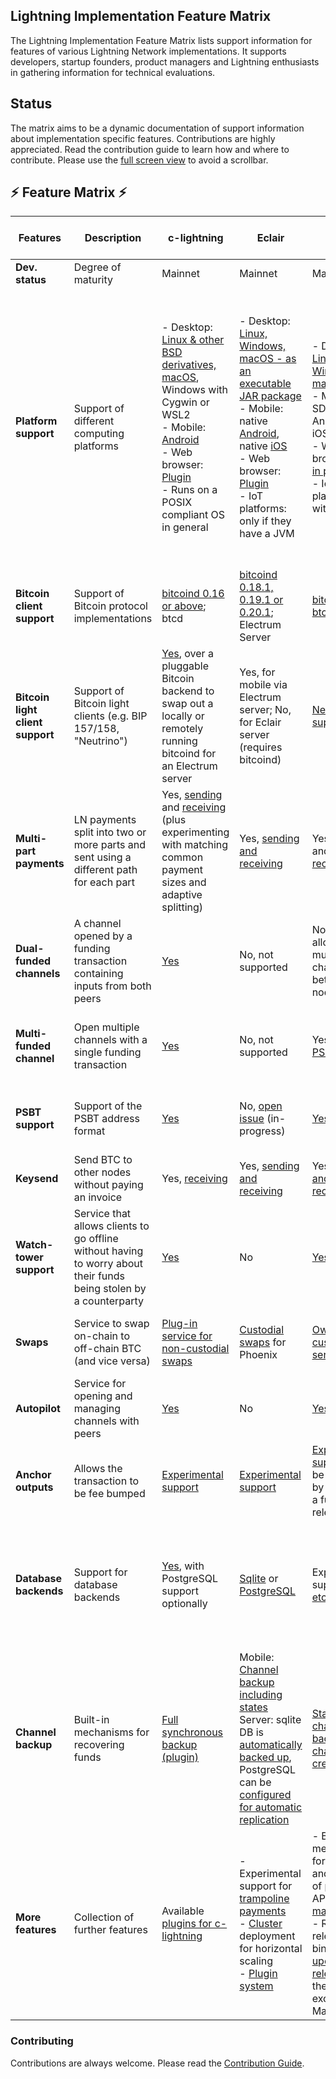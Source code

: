 ## Lightning Implementation Feature Matrix ##
The Lightning Implementation Feature Matrix lists support information for features of various Lightning Network implementations. It supports developers, startup founders, product managers and Lightning enthusiasts in gathering information for technical evaluations. 

## Status ##
The matrix aims to be a dynamic documentation of support information about implementation specific features. Contributions are highly appreciated. Read the contribution guide to learn how and where to contribute. Please use the [full screen view](https://github.com/FulgurVentures/Lightning-Implementation-Features/blob/main/README.md) to avoid a scrollbar. 

## :zap: Feature Matrix :zap: ##

| Features                                    | Description                                                                            | c-lightning                                                                                                                                     | Eclair                                                                                                                                                                                                                                                                                                                                                  | lnd                                                                                                                                                  | Rust-<br/>Lightning/<br/> LDK                                                                                                                                                                                                                      | Electrum                                                                                                                                                                  | LNP Node                                                                    |
|---------------------------------------------|----------------------------------------------------------------------------------------|-------------------------------------------------------------------------------------------------------------------------------------------------|---------------------------------------------------------------------------------------------------------------------------------------------------------------------------------------------------------------------------------------------------------------------------------------------------------------------------------------------------------|------------------------------------------------------------------------------------------------------------------------------------------------------|------------------------------------------------------------------------------------------------------------------------------------------------------------------------------------------------------------------------------------------|---------------------------------------------------------------------------------------------------------------------------------------------------------------------------|-----------------------------------------------------------------------------|
| **Dev.<br/> status**                        | Degree of maturity                                                                     | Mainnet                                                                                                                                         | Mainnet                                                                                                                                                                                                                                                                                                                                                 | Mainnet                                                                                                                                              | Testnet                                                                                                                                                                                                                                  | Mainnet (beta)                                                                                                                                                            | [Testnet](https://github.com/LNP-BP/lnp-node/tree/master/doc/demo-alpha.4)  | 
| **Platform<br/> support**                   | Support of different computing platforms                                               | - Desktop: [Linux & other BSD derivatives, macOS](https://github.com/ElementsProject/lightning), Windows with Cygwin or WSL2<br/>- Mobile: [Android](https://github.com/ElementsProject/lightning/blob/master/doc/INSTALL.md#to-cross-compile-for-android)<br/>- Web browser: [Plugin](https://github.com/fiatjaf/kwh/)<br/>- Runs on a POSIX compliant OS in general  | - Desktop: [Linux, Windows, macOS - as an executable JAR package](https://github.com/ACINQ/eclair/wiki/Install)<br/>- Mobile: native [Android](https://github.com/ACINQ/eclair-mobile), native [iOS](https://github.com/acinq/eclair-kmp)<br/>- Web browser: [Plugin](https://github.com/fiatjaf/kwh/)<br/>- IoT platforms: only if they have a JVM | - Desktop: [Linux, Windows, macOS](https://dev.lightning.community/guides/installation/)<br/>- Mobile SDK for Android and iOS<br/>- Web browser: no, [in progress](https://medium.com/simplecoin/toward-a-lightning-node-in-the-browser-847ba0194697)<br/>- IoT platforms with [ARM](https://dev.lightning.community/guides/installation/) | - Desktop: [Ubuntu, Windows, macOS](https://github.com/rust-bitcoin/rust-lightning/pull/713)<br/>- Mobile: Android, iOS<br/>- Browser: Chrome with WASM<br/>- IoT/embedded platforms with malloc/free | Desktop: [Linux, Windows, macOS](https://electrum.org/#download)<br/>- Mobile: [Android](https://electrum.org/#download) |- Desktop: Linux, macOS<br/>- Windows not yet tested<br/>- Mobile: iOS; Android<br/>- Web browser: Not yet; WASM version is planned<br/>- IoT platforms: Raspberry Pi; any ARM, x64 or x86 processor |
| **Bitcoin<br/> client<br/> support**        | Support of Bitcoin protocol implementations                                            | [bitcoind 0.16 or above](https://github.com/ElementsProject/lightning); btcd                                                                    | [bitcoind 0.18.1, 0.19.1 or 0.20.1](https://github.com/ACINQ/eclair); Electrum Server                                                                                                                                                                                                                                                                   | [bitcoind; btcd](https://dev.lightning.community/overview/)                                                                                          | bitcoind, Electrum Server planned, any blockchain API                                                                                                                                                                                    | Electrum server (e.g. bitcoind)                                                                                                                                           | Bitcoin Core via Electrum Server                                            |
| **Bitcoin<br/> light client<br/> support**  | Support of Bitcoin light clients (e.g. BIP 157/158, "Neutrino")                        | [Yes](https://github.com/ElementsProject/lightning/pull/3488), over a pluggable Bitcoin backend to swap out a locally or remotely running bitcoind for an Electrum server  | Yes, for mobile via Electrum server; No, for Eclair server (requires bitcoind)                                                                                                                                                                                                                                               | [Neutrino support](https://github.com/lightninglabs/neutrino)                                                                                        | Sample BIP157 implementation planned; API supports Electrum or BIP 157 filtering                                                                                                                                                         | Electrum protocol and SPV                                                                                                                                                 | Electrum Server                                                             |
| **Multi-part<br/> payments**                | LN payments split into two or more parts and sent using a different path for each part | Yes, [sending](https://github.com/ElementsProject/lightning/pull/3809) and [receiving](https://medium.com/blockstream/released-c-lightning-0-8-0-88556f5f964e) (plus experimenting with matching common payment sizes and adaptive splitting)  | Yes, [sending and receiving](https://github.com/ACINQ/eclair/wiki/Multipart-Payments)                                                                                                                                                                    | Yes, [sending](https://github.com/lightningnetwork/lnd/pull/3967) and [receiving](https://github.com/lightningnetwork/lnd/releases/tag/v0.9.0-beta)  | Yes, [sending and receiving](https://github.com/rust-bitcoin/rust-lightning/pull/441) (routing soon)                                                                                                                                     | Implemented already, planned for release 4.1                                                                                                                              | No, not completed                                                           |
| **Dual-funded<br/> channels**               | A channel opened by a funding transaction containing inputs from both peers            | [Yes](https://bitcoinmagazine.com/technical/first-dual-funded-lightning-channel-opens)                                                    | No, not supported                                                                                                                                                                                                                                                                                                                                       | No, but lnd allows multiple channels between two nodes                                                                                               | No                                                                                                                                                                                                                                       | No                                                                                                                                                                        | Yes                                                                         |
| **Multi-funded<br/> channel**               | Open multiple channels with a single funding transaction                               | [Yes](https://medium.com/blockstream/new-release-c-lightning-0-9-1-fbe4040980d9)                                                                | No, not supported                                                                                                                                                                                                                                                                                                                                       | Yes, [through PSBT](https://github.com/lightningnetwork/lnd/blob/master/docs/psbt.md)                                                                | Yes, with the [funding transaction builder](https://github.com/rust-bitcoin/rust-lightning/blob/b2f13275366146ce57a90d7eee1adce0ad119ce6/lightning/src/ln/channelmanager.rs#L1437) (outside of library scope)                            | No                                                                                                                                                                        | No, not completed                                                           |
| **PSBT<br/> support**                       | Support of the PSBT address format                                                     | [Yes](https://github.com/ElementsProject/lightning/pull/3775)                                                                                   | No, [open issue](https://github.com/ACINQ/eclair/issues/1565) (in-progress)                                                                                                                                                                                                                                                                             | [Yes](https://lightning.engineering/posts/2020-04-30-lnd-v0.10/)                                                                                     | No, outside of library scope, can be built with the rust-bitcoin library                                                                                                                                                                 | [Yes](https://github.com/spesmilo/electrum/blob/master/RELEASE-NOTES)                                                                                                     | Yes                                                                         |
| **Keysend**                                 | Send BTC to other nodes without paying an invoice                                      | Yes, [receiving](https://medium.com/blockstream/new-release-c-lightning-0-8-2-1c84fe0c82fe)                                                     | Yes, [sending and receiving](https://github.com/ACINQ/eclair/releases/tag/v0.4.2)                                                                                                                                                                                                                                                                       | Yes, [sending and receiving](https://github.com/lightningnetwork/lnd/releases/tag/v0.9.0-beta)                                                       | No                                                                                                                                                                                                                                       | No                                                                                                                                                                        | Yes                                                                         |
| **Watch-<br/>tower<br/> support**           | Service that allows clients to go offline without having to worry about their funds being stolen by a counterparty | [Yes](https://github.com/ElementsProject/lightning/pull/3659)                                                       | No                                                                                                                                                                                                                                                                                                                                                      | [Yes](https://github.com/lightningnetwork/lnd/releases/tag/v0.7.0-beta)                                                                              | No, still R&D for full-spec watchtower, goal for 2021                                                                                                                                                                                    | [Yes](https://github.com/spesmilo/electrum/blob/master/RELEASE-NOTES)                                                                                                     | No, will be using external service                                          |
| **Swaps**                                   | Service to swap on-chain to off-chain BTC (and vice versa)                             | [Plug-in service for non-custodial swaps](https://github.com/BoltzExchange/channel-creation-plugin)                                             | [Custodial swaps](https://medium.com/@ACINQ/introducing-phoenix-5c5cc76c7f9e) for Phoenix                                                                                                                                                                                                                                                               | [Own (non-custodial) service](https://lightning.engineering/loop)                                                                                    | No, a custom application possible over the API                                                                                                                                                                                           | [Yes](https://github.com/spesmilo/electrum/blob/master/RELEASE-NOTES), submarine swaps using the Boltz protocol                                                           | No, not completed                                                           |
| **Autopilot**                               | Service for opening and managing channels with peers                                   | [Yes](https://github.com/lightningd/plugins/tree/master/autopilot)                                                                              | No                                                                                                                                                                                                                                                                                                                                                      | [Yes](https://github.com/lightningnetwork/lnd/releases/tag/v0.6-beta)                                                                                | No, goal for 2021                                                                                                                                                                                                                        | No                                                                                                                                                                        | No, to be done by external devs via extension                               |
| **Anchor<br/> outputs**                     | Allows the transaction to be fee bumped                                                | [Experimental support](https://github.com/ElementsProject/lightning/pull/3830)                                                                  | [Experimental support](https://github.com/ACINQ/eclair/releases/tag/v0.4.2)                                                                                                                                                                                                                                                                             | [Experimental support](https://lightning.engineering/posts/2020-04-30-lnd-v0.10/) (will be turned on by default in a future release)                 | No, see [note #642](https://github.com/rust-bitcoin/rust-lightning/pull/642), still not finalized at the spec level                                                                                                                      | No                                                                                                                                                                        | No, in progress                                                             |
| **Database<br/> backends**                  | Support for database backends                                                          | [Yes](https://medium.com/blockstream/the-latest-c-lightning-0-7-3-3efc107f092b), with PostgreSQL support optionally                               | [Sqlite](https://github.com/ACINQ/eclair/commit/a1509673a6da3195d59dafe97fedf8a6c65b293d) or [PostgreSQL](https://github.com/ACINQ/eclair/blob/master/docs/PostgreSQL.md)                                                                                                                                                                             | Experimental support of [etcd](https://github.com/lightningnetwork/lnd/releases/tag/v0.12.0-beta.rc3)                                                | Yes - all objects are passed to users via a generic K-V-like API, users can store objects in any method they wish                                                                                                                        | [SQLite](https://github.com/spesmilo/electrum/commit/dd7c4b3bab7232366bfd6be9e222be7ae3b357ba) for the network graph                                                      | In progress; will support SQLite & PostgreSQL                                |
| **Channel<br/> backup**                     | Built-in mechanisms for recovering funds                                               | [Full synchronous backup (plugin)](https://lightning.readthedocs.io/PLUGINS.html#db-write)                                                      | Mobile: [Channel backup including states](https://medium.com/@ACINQ/phoenix-wallet-part-3-backup-f63a9470d4e7) Server: sqlite DB is [automatically backed up](https://github.com/ACINQ/eclair#backup), PostgreSQL can be [configured for automatic replication](https://github.com/ACINQ/eclair/blob/master/docs/PostgreSQL.md#backups-and-replication) | [Static channel backup at channel creation](https://github.com/lightningnetwork/lnd/blob/master/docs/recovery.md)                                    | All disk writes are via a generic API, and users can do live or async backups [(current work)](https://github.com/rust-bitcoin/rust-lightning/tree/main/lightning-persister) | [Static channel backups at channel creation](https://github.com/spesmilo/electrum/blob/master/RELEASE-NOTES)                                                              | No, external to the node itself |
| **More<br/> features**                      | Collection of further features                                                         | Available [plugins for c-lightning](https://github.com/lightningd/plugins)                                                                      | - Experimental support for [trampoline payments](https://bitcoinops.org/en/newsletters/2020/02/05/#upgrade-to-eclair-0-3-3)<br/>- [Cluster](https://github.com/ACINQ/eclair/pull/1566) deployment for horizontal scaling<br/>- [Plugin system](https://github.com/acinq/eclair#plugins)                                                                 | - Built-in mechanism for authent. and author. of provided APIs through [macaroons](https://github.com/lightningnetwork/lnd/blob/master/docs/macaroons.md)<br/>- Reprod. release binaries with [upcoming release](https://github.com/lightningnetwork/lnd/releases/tag/v0.12.0-beta.rc3) (with the exception of MacOS | - Abstract key interface for HW support              | - Trampoline payments in development<br/>- Hardware wallets                                                                                                               | - RGB assets, multi-asset channels<br/>- WIP on channel factories, DLCs, DEX     |


### Contributing ###
Contributions are always welcome. Please read the [Contribution Guide](https://github.com/FulgurVentures/Lightning-Implementation-Features/blob/main/CONTRIBUTING.md).
